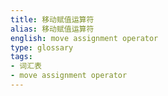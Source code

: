 ```yaml
---
title: 移动赋值运算符
alias: 移动赋值运算符
english: move assignment operator
type: glossary
tags:
- 词汇表
- move assignment operator
---
```

